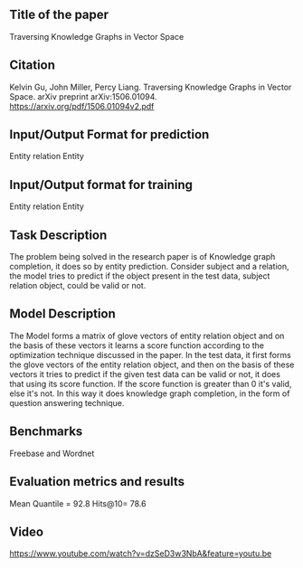 ## Title of the paper
Traversing Knowledge Graphs in Vector Space
  
## Citation
Kelvin Gu, John Miller, Percy Liang. Traversing Knowledge Graphs in Vector Space. arXiv preprint arXiv:1506.01094. 
https://arxiv.org/pdf/1506.01094v2.pdf

  
## Input/Output Format for prediction
Entity relation Entity

## Input/Output format for training
Entity relation Entity

## Task Description
The problem being solved in the research paper is of Knowledge graph completion, it does so by entity prediction. Consider subject and a relation, the model tries to predict if the object present in the test data, subject relation object, could be valid or not.


## Model Description
The Model forms a matrix of glove vectors of entity relation object and on the basis of these vectors it learns a score function according to the optimization technique discussed in the paper. In the test data, it first forms the glove vectors of the entity relation object, and then on the basis of these vectors it tries to predict if the given test data can be valid or not, it does that using its score function. If the score function is greater than 0 it's valid, else it's not. In this way it does knowledge graph completion, in the form of question answering technique.


## Benchmarks
Freebase and Wordnet

## Evaluation metrics and results
Mean Quantile = 92.8
Hits@10= 78.6

## Video
https://www.youtube.com/watch?v=dzSeD3w3NbA&feature=youtu.be

        
        
